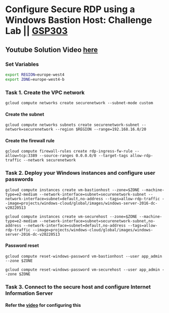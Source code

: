 # Configure Secure RDP using a Windows Bastion Host: Challenge Lab || [GSP303](https://www.cloudskillsboost.google/focuses/1737?parent=catalog) 
## Youtube Solution Video [here](https://youtu.be/iQdhq6gHBWc?si=bWUxCz_mIFi3q7aj)

### Set Variables ###
``` bash
export REGION=europe-west4
export ZONE=europe-west4-b
```
### Task 1. Create the VPC network ###
```
gcloud compute networks create securenetwork --subnet-mode custom
```
#### Create the subnet ####
```
gcloud compute networks subnets create securenetwork-subnet --network=securenetwork --region $REGION --range=192.168.16.0/20
```
#### Create the firewall rule ####
```
gcloud compute firewall-rules create rdp-ingress-fw-rule --allow=tcp:3389 --source-ranges 0.0.0.0/0 --target-tags allow-rdp-traffic --network securenetwork
```
### Task 2. Deploy your Windows instances and configure user passwords ###
```
gcloud compute instances create vm-bastionhost --zone=$ZONE --machine-type=e2-medium --network-interface=subnet=securenetwork-subnet --network-interface=subnet=default,no-address --tags=allow-rdp-traffic --image=projects/windows-cloud/global/images/windows-server-2016-dc-v20220513
```
```
gcloud compute instances create vm-securehost --zone=$ZONE --machine-type=e2-medium --network-interface=subnet=securenetwork-subnet,no-address --network-interface=subnet=default,no-address --tags=allow-rdp-traffic --image=projects/windows-cloud/global/images/windows-server-2016-dc-v20220513
```

#### Password reset ####
```
gcloud compute reset-windows-password vm-bastionhost --user app_admin --zone $ZONE 
```
```
gcloud compute reset-windows-password vm-securehost --user app_admin --zone $ZONE
```
### Task 3. Connect to the secure host and configure Internet Information Server ###
#### Refer the [video](https://youtu.be/iQdhq6gHBWc?si=bWUxCz_mIFi3q7aj) for configuring this

